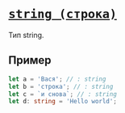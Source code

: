 # [`string (строка)`](../index.md)

Тип string.

## Пример

```ts
let a = 'Вася'; // : string
let b = 'строка'; // : string
let c = `и снова`; // : string
let d: string = 'Hello world';
```
